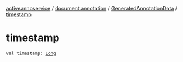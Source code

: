 [activeannoservice](../../index.md) / [document.annotation](../index.md) / [GeneratedAnnotationData](index.md) / [timestamp](./timestamp.md)

# timestamp

`val timestamp: `[`Long`](https://kotlinlang.org/api/latest/jvm/stdlib/kotlin/-long/index.html)